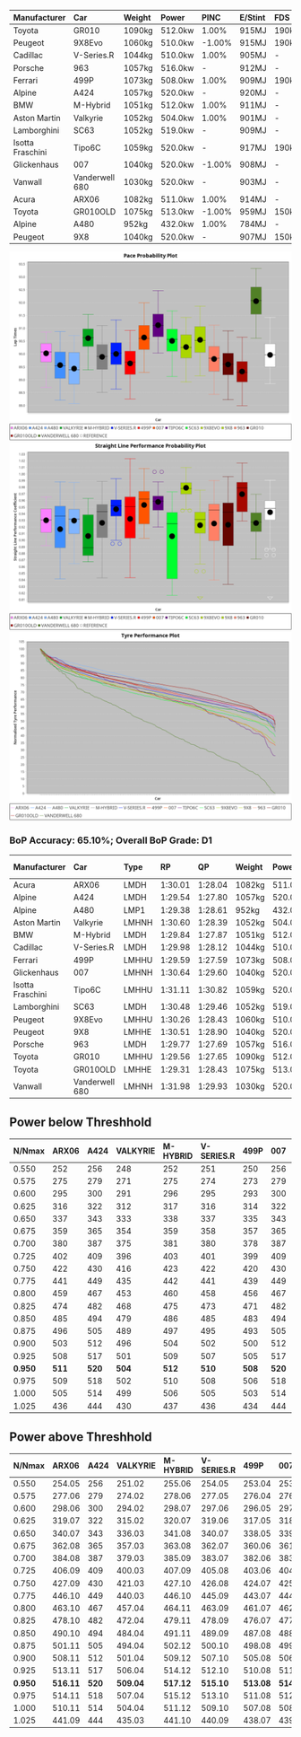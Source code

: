 | Manufacturer     | Car            | Weight | Power   | PINC    | E/Stint | FDS     |
|:-|:-|:-|:-|:-|:-|:-|
| Toyota           | GR010          | 1090kg | 512.0kw | 1.00%   | 915MJ   | 190kph  |
| Peugeot          | 9X8Evo         | 1060kg | 510.0kw | -1.00%  | 915MJ   | 190kph  |
| Cadillac         | V-Series.R     | 1044kg | 510.0kw | 1.00%   | 905MJ   |    -    |
| Porsche          | 963            | 1057kg | 516.0kw |    -    | 912MJ   |    -    |
| Ferrari          | 499P           | 1073kg | 508.0kw | 1.00%   | 909MJ   | 190kph  |
| Alpine           | A424           | 1057kg | 520.0kw |    -    | 920MJ   |    -    |
| BMW              | M-Hybrid       | 1051kg | 512.0kw | 1.00%   | 911MJ   |    -    |
| Aston Martin     | Valkyrie       | 1052kg | 504.0kw | 1.00%   | 901MJ   |    -    |
| Lamborghini      | SC63           | 1052kg | 519.0kw |    -    | 909MJ   |    -    |
| Isotta Fraschini | Tipo6C         | 1059kg | 520.0kw |    -    | 917MJ   | 190kph  |
| Glickenhaus      | 007            | 1040kg | 520.0kw | -1.00%  | 908MJ   |    -    |
| Vanwall          | Vanderwell 680 | 1030kg | 520.0kw |    -    | 903MJ   |    -    |
| Acura            | ARX06          | 1082kg | 511.0kw | 1.00%   | 914MJ   |    -    |
| Toyota           | GR010OLD       | 1075kg | 513.0kw | -1.00%  | 959MJ   | 150kph  |
| Alpine           | A480           | 952kg  | 432.0kw | 1.00%   | 784MJ   |    -    |
| Peugeot          | 9X8            | 1040kg | 520.0kw |    -    | 907MJ   | 150kph  |

![PACECHART](./IMG/ACOMETHOD.png)
![STRAIGHTLINEPERFORMANCECHART](./IMG/ACOMETHOD_sp.png)
![TYREPERFORMANCECHART](./IMG/ACOMETHOD_tw.png)

### BoP Accuracy: 65.10%; Overall BoP Grade: D1
| Manufacturer     | Car            | Type  | RP      | QP      | Weight | Power¹  | Threshhold | PINC    | Power²   | E/Stint | AVG Vmax  | FDS     | RDLC | L/Stint | BOP-Grade | Model Accuracy | Model Points | Match% | SimDiff |
|:-|:-|:-|:-|:-|:-|:-|:-|:-|:-|:-|:-|:-|:-|:-|:-|:-|:-|:-|:-|
| Acura            | ARX06          | LMDH  | 1:30.01 | 1:28.04 | 1082kg | 511.0kw | 210.0kph   | 1.00%   | 516.10kw |  914MJ  | 310.13kph |    -    | 1.00 | 40      | -C1       | 100.00%        | 996          | 78.27% | #       |
| Alpine           | A424           | LMDH  | 1:29.54 | 1:27.80 | 1057kg | 520.0kw | 210.0kph   |    -    | 520.00kw |  920MJ  | 309.76kph |    -    | 1.02 | 40      | -D1       | 96.10%         | 2390         | 65.67% | #       |
| Alpine           | A480           | LMP1  | 1:29.38 | 1:28.61 |  952kg | 432.0kw | 210.0kph   | 1.00%   | 436.30kw |  784MJ  | 309.70kph |    -    | 0.98 | 37      | -E1       | 95.62%         | 1701         | 56.11% | +0.70   |
| Aston Martin     | Valkyrie       | LMHNH | 1:30.60 | 1:28.39 | 1052kg | 504.0kw | 210.0kph   | 1.00%   | 509.00kw |  901MJ  | 306.95kph |    -    | 1.02 | 40      | +E1       | 100.00%        | 466          | 57.61% | #       |
| BMW              | M-Hybrid       | LMDH  | 1:29.84 | 1:27.87 | 1051kg | 512.0kw | 210.0kph   | 1.00%   | 517.10kw |  911MJ  | 311.24kph |    -    | 1.02 | 40      | -B2       | 100.00%        | 3339         | 80.80% | #       |
| Cadillac         | V-Series.R     | LMDH  | 1:29.98 | 1:28.12 | 1044kg | 510.0kw | 210.0kph   | 1.00%   | 515.10kw |  905MJ  | 313.33kph |    -    | 1.02 | 40      | -A2       | 99.56%         | 5841         | 91.61% | #       |
| Ferrari          | 499P           | LMHHU | 1:29.59 | 1:27.59 | 1073kg | 508.0kw | 210.0kph   | 1.00%   | 513.10kw |  909MJ  | 310.63kph | 190kph  | 1.03 | 40      | -D1       | 99.57%         | 7417         | 67.33% | #       |
| Glickenhaus      | 007            | LMHNH | 1:30.64 | 1:29.60 | 1040kg | 520.0kw | 210.0kph   | -1.00%  | 514.80kw |  908MJ  | 316.37kph |    -    | 0.95 | 40      | +D1       | 93.90%         | 2170         | 69.80% | #       |
| Isotta Fraschini | Tipo6C         | LMHHU | 1:31.11 | 1:30.82 | 1059kg | 520.0kw | 210.0kph   |    -    | 520.00kw |  917MJ  | 313.20kph | 190kph  | 1.06 | 40      | +Ω1       | 100.00%        | 132          | 25.32% | #       |
| Lamborghini      | SC63           | LMDH  | 1:30.48 | 1:29.46 | 1052kg | 519.0kw | 210.0kph   |    -    | 519.00kw |  909MJ  | 308.10kph |    -    | 1.05 | 40      | +B2       | 100.00%        | 784          | 84.48% | #       |
| Peugeot          | 9X8Evo         | LMHHU | 1:30.26 | 1:28.43 | 1060kg | 510.0kw | 210.0kph   | -1.00%  | 504.90kw |  915MJ  | 317.82kph | 190kph  | 1.00 | 40      | +B1       | 100.00%        | 1891         | 85.55% | #       |
| Peugeot          | 9X8            | LMHHE | 1:30.51 | 1:28.90 | 1040kg | 520.0kw | 210.0kph   |    -    | 520.00kw |  907MJ  | 310.14kph | 150kph  | 1.04 | 40      | +C1       | 99.96%         | 4579         | 79.88% | +1.86   |
| Porsche          | 963            | LMDH  | 1:29.77 | 1:27.69 | 1057kg | 516.0kw | 210.0kph   |    -    | 516.00kw |  912MJ  | 310.76kph |    -    | 1.02 | 40      | -C1       | 98.39%         | 16118        | 79.60% | #       |
| Toyota           | GR010          | LMHHU | 1:29.56 | 1:27.65 | 1090kg | 512.0kw | 210.0kph   | 1.00%   | 517.10kw |  915MJ  | 308.71kph | 190kph  | 1.02 | 40      | -D1       | 99.90%         | 5196         | 65.79% | #       |
| Toyota           | GR010OLD       | LMHHE | 1:29.31 | 1:28.43 | 1075kg | 513.0kw | 210.0kph   | -1.00%  | 507.90kw |  959MJ  | 316.38kph | 150kph  | 1.02 | 40      | -E2       | 97.31%         | 905          | 51.32% | #       |
| Vanwall          | Vanderwell 680 | LMHNH | 1:31.98 | 1:29.93 | 1030kg | 520.0kw | 210.0kph   |    -    | 520.00kw |  903MJ  | 312.78kph |    -    | 1.01 | 40      | +Ω1       | 98.91%         | 543          | 2.48%  | +1.62   |

## Power below Threshhold
| N/Nmax    | ARX06   | A424    | VALKYRIE | M-HYBRID | V-SERIES.R | 499P    | 007     | TIPO6C  | SC63    | 9X8EVO  | 9X8     | 963     | GR010   | GR010OLD | VANDERWELL 680 | ​     | RPM      | A480       |
|:-|:-|:-|:-|:-|:-|:-|:-|:-|:-|:-|:-|:-|:-|:-|:-|:-|:-|:-|
|  0.550    |  252    |  256    |  248     |  252     |  251       |  250    |  256    |  256    |  256    |  251    |  256    |  254    |  252    |  253     |  256           |  ​    |   --     |   -        |
|  0.575    |  275    |  279    |  271     |  275     |  274       |  273    |  279    |  279    |  279    |  274    |  279    |  277    |  275    |  276     |  279           |  ​    |   --     |   -        |
|  0.600    |  295    |  300    |  291     |  296     |  295       |  293    |  300    |  300    |  299    |  295    |  300    |  298    |  296    |  296     |  300           |  ​    |   --     |   -        |
|  0.625    |  316    |  322    |  312     |  317     |  316       |  314    |  322    |  322    |  321    |  316    |  322    |  319    |  317    |  317     |  322           |  ​    |   --     |   -        |
|  0.650    |  337    |  343    |  333     |  338     |  337       |  335    |  343    |  343    |  342    |  337    |  343    |  340    |  338    |  338     |  343           |  ​    |   --     |   -        |
|  0.675    |  359    |  365    |  354     |  359     |  358       |  357    |  365    |  365    |  364    |  358    |  365    |  362    |  359    |  360     |  365           |  ​    |   --     |   -        |
|  0.700    |  380    |  387    |  375     |  381     |  380       |  378    |  387    |  387    |  386    |  380    |  387    |  384    |  381    |  382     |  387           |  ​    |   --     |   -        |
|  0.725    |  402    |  409    |  396     |  403     |  401       |  399    |  409    |  409    |  408    |  401    |  409    |  406    |  403    |  403     |  409           |  ​    |   --     |   -        |
|  0.750    |  422    |  430    |  416     |  423     |  422       |  420    |  430    |  430    |  429    |  422    |  430    |  427    |  423    |  424     |  430           |  ​    |   --     |   -        |
|  0.775    |  441    |  449    |  435     |  442     |  441       |  439    |  449    |  449    |  448    |  441    |  449    |  446    |  442    |  443     |  449           |  ​    |  5000    |  -3386005  |
|  0.800    |  459    |  467    |  453     |  460     |  458       |  456    |  467    |  467    |  466    |  458    |  467    |  463    |  460    |  461     |  467           |  ​    |  5500    |  -3687783  |
|  0.825    |  474    |  482    |  468     |  475     |  473       |  471    |  482    |  482    |  481    |  473    |  482    |  478    |  475    |  476     |  482           |  ​    |  5999    |  -4004324  |
|  0.850    |  485    |  494    |  479     |  486     |  485       |  483    |  494    |  494    |  493    |  485    |  494    |  490    |  486    |  487     |  494           |  ​    |  6499    |  -4335628  |
|  0.875    |  496    |  505    |  489     |  497     |  495       |  493    |  505    |  505    |  504    |  495    |  505    |  501    |  497    |  498     |  505           |  ​    |  7000    |  -4681695  |
|  0.900    |  503    |  512    |  496     |  504     |  502       |  500    |  512    |  512    |  511    |  502    |  512    |  508    |  504    |  505     |  512           |  ​    |  7500    |  -5042525  |
|  0.925    |  508    |  517    |  501     |  509     |  507       |  505    |  517    |  517    |  516    |  507    |  517    |  513    |  509    |  510     |  517           |  ​    |  8000    |  429       |
| **0.950** | **511** | **520** | **504**  | **512**  | **510**    | **508** | **520** | **520** | **519** | **510** | **520** | **516** | **512** | **513**  | **520**        | **​** | **8499** | **432**    |
|  0.975    |  509    |  518    |  502     |  510     |  508       |  506    |  518    |  518    |  517    |  508    |  518    |  514    |  510    |  511     |  518           |  ​    |  9000    |  216       |
|  1.000    |  505    |  514    |  499     |  506     |  505       |  503    |  514    |  514    |  513    |  505    |  514    |  510    |  506    |  507     |  514           |  ​    |   --     |   -        |
|  1.025    |  436    |  444    |  430     |  437     |  436       |  434    |  444    |  444    |  443    |  436    |  444    |  441    |  437    |  438     |  444           |  ​    |   --     |   -        |

## Power above Threshhold
| N/Nmax    | ARX06      | A424    | VALKYRIE   | M-HYBRID   | V-SERIES.R | 499P       | 007        | TIPO6C  | SC63    | 9X8EVO     | 9X8     | 963     | GR010      | GR010OLD   | VANDERWELL 680 | ​     | RPM      | A480            |
|:-|:-|:-|:-|:-|:-|:-|:-|:-|:-|:-|:-|:-|:-|:-|:-|:-|:-|:-|
|  0.550    |  254.05    |  256    |  251.02    |  255.06    |  254.05    |  253.04    |  253.39    |  256    |  256    |  248.44    |  256    |  254    |  255.06    |  250.43    |  256           |  ​    |   --     |  0.00           |
|  0.575    |  277.06    |  279    |  274.02    |  278.06    |  277.05    |  276.04    |  276.43    |  279    |  279    |  271.48    |  279    |  277    |  278.06    |  273.47    |  279           |  ​    |   --     |  0.00           |
|  0.600    |  298.06    |  300    |  294.02    |  298.07    |  297.06    |  296.05    |  297.46    |  300    |  299    |  291.52    |  300    |  298    |  298.07    |  293.50    |  300           |  ​    |   --     |  0.00           |
|  0.625    |  319.07    |  322    |  315.02    |  320.07    |  319.06    |  317.05    |  318.49    |  322    |  321    |  312.56    |  322    |  319    |  320.07    |  314.54    |  322           |  ​    |   --     |  0.00           |
|  0.650    |  340.07    |  343    |  336.03    |  341.08    |  340.07    |  338.05    |  339.53    |  343    |  342    |  333.59    |  343    |  340    |  341.08    |  335.57    |  343           |  ​    |   --     |  0.00           |
|  0.675    |  362.08    |  365    |  357.03    |  363.08    |  362.07    |  360.06    |  361.56    |  365    |  364    |  354.63    |  365    |  362    |  363.08    |  356.61    |  365           |  ​    |   --     |  0.00           |
|  0.700    |  384.08    |  387    |  379.03    |  385.09    |  383.07    |  382.06    |  383.60    |  387    |  386    |  375.67    |  387    |  384    |  385.09    |  377.65    |  387           |  ​    |   --     |  0.00           |
|  0.725    |  406.09    |  409    |  400.03    |  407.09    |  405.08    |  403.06    |  404.63    |  409    |  408    |  396.71    |  409    |  406    |  407.09    |  399.68    |  409           |  ​    |   --     |  0.00           |
|  0.750    |  427.09    |  430    |  421.03    |  427.10    |  426.08    |  424.07    |  425.66    |  430    |  429    |  416.74    |  430    |  427    |  427.10    |  419.72    |  430           |  ​    |   --     |  0.00           |
|  0.775    |  446.10    |  449    |  440.03    |  446.10    |  445.09    |  443.07    |  444.69    |  449    |  448    |  435.78    |  449    |  446    |  446.10    |  438.75    |  449           |  ​    |  5000    |  -3,422,374.99  |
|  0.800    |  463.10    |  467    |  457.04    |  464.11    |  463.09    |  461.07    |  462.72    |  467    |  466    |  453.81    |  467    |  463    |  464.11    |  455.78    |  467           |  ​    |  5500    |  -3,727,394.70  |
|  0.825    |  478.10    |  482    |  472.04    |  479.11    |  478.09    |  476.07    |  477.74    |  482    |  481    |  468.84    |  482    |  478    |  479.11    |  470.81    |  482           |  ​    |  5999    |  -4,047,335.34  |
|  0.850    |  490.10    |  494    |  484.04    |  491.11    |  489.09    |  487.08    |  488.76    |  494    |  493    |  479.86    |  494    |  490    |  491.11    |  482.83    |  494           |  ​    |  6499    |  -4,382,198.93  |
|  0.875    |  501.11    |  505    |  494.04    |  502.12    |  500.10    |  498.08    |  499.78    |  505    |  504    |  489.87    |  505    |  501    |  502.12    |  492.84    |  505           |  ​    |  7000    |  -4,731,982.47  |
|  0.900    |  508.11    |  512    |  501.04    |  509.12    |  507.10    |  505.08    |  506.79    |  512    |  511    |  496.89    |  512    |  508    |  509.12    |  499.86    |  512           |  ​    |  7500    |  -5,096,688.95  |
|  0.925    |  513.11    |  517    |  506.04    |  514.12    |  512.10    |  510.08    |  511.80    |  517    |  516    |  501.89    |  517    |  513    |  514.12    |  504.86    |  517           |  ​    |  8000    |  433.32         |
| **0.950** | **516.11** | **520** | **509.04** | **517.12** | **515.10** | **513.08** | **514.80** | **520** | **519** | **504.90** | **520** | **516** | **517.12** | **507.87** | **520**        | **​** | **8499** | **436.32**      |
|  0.975    |  514.11    |  518    |  507.04    |  515.12    |  513.10    |  511.08    |  512.80    |  518    |  517    |  502.90    |  518    |  514    |  515.12    |  505.87    |  518           |  ​    |  9000    |  218.16         |
|  1.000    |  510.11    |  514    |  504.04    |  511.12    |  509.10    |  507.08    |  508.79    |  514    |  513    |  499.89    |  514    |  510    |  511.12    |  502.86    |  514           |  ​    |   --     |  0.00           |
|  1.025    |  441.09    |  444    |  435.03    |  441.10    |  440.09    |  438.07    |  439.68    |  444    |  443    |  430.77    |  444    |  441    |  441.10    |  433.74    |  444           |  ​    |   --     |  0.00           |
